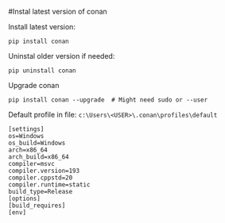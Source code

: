 #Instal latest version of conan

Install latest version:
```
pip install conan
``` 

Uninstal older version if needed:
```
pip uninstall conan
``` 

Upgrade conan
```
pip install conan --upgrade  # Might need sudo or --user
``` 

Default profile in file: `c:\Users\<USER>\.conan\profiles\default`
```
[settings]
os=Windows
os_build=Windows
arch=x86_64
arch_build=x86_64
compiler=msvc
compiler.version=193
compiler.cppstd=20
compiler.runtime=static
build_type=Release
[options]
[build_requires]
[env]
```